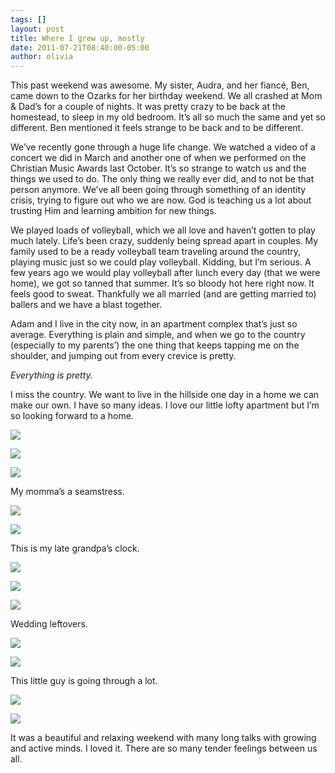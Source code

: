 ```yaml
---
tags: []
layout: post
title: Where I grew up, mostly
date: 2011-07-21T08:40:00-05:00
author: olivia
---
```


This past weekend was awesome. My sister, Audra, and her fiancé, Ben, came down to the Ozarks for her birthday weekend. We all crashed at Mom & Dad’s for a couple of nights. It was pretty crazy to be back at the homestead, to sleep in my old bedroom. It’s all so much the same and yet so different. Ben mentioned it feels strange to be back and to be different.

We’ve recently gone through a huge life change. We watched a video of a concert we did in March and another one of when we performed on the Christian Music Awards last October. It’s so strange to watch us and the things we used to do. The only thing we really ever did, and to not be that person anymore. We’ve all been going through something of an identity crisis, trying to figure out who we are now. God is teaching us a lot about trusting Him and learning ambition for new things.

We played loads of volleyball, which we all love and haven’t gotten to play much lately. Life’s been crazy, suddenly being spread apart in couples. My family used to be a ready volleyball team traveling around the country, playing music just so we could play volleyball. Kidding, but I’m serious. A few years ago we would play volleyball after lunch every day (that we were home), we got so tanned that summer. It’s so bloody hot here right now. It feels good to sweat. Thankfully we all married (and are getting married to) ballers and we have a blast together.

Adam and I live in the city now, in an apartment complex that’s just so average. Everything is plain and simple, and when we go to the country (especially to my parents’) the one thing that keeps tapping me on the shoulder, and jumping out from every crevice is pretty.

_Everything is pretty._

I miss the country. We want to live in the hillside one day in a home we can make our own. I have so many ideas. I love our little lofty apartment but I’m so looking forward to a home.

![](/media/lootst56EJ1qfd5w2.jpg)

![](/media/lootsyQWFk1qfd5w2.jpg)

![](/media/loott2MQFX1qfd5w2.jpg)

My momma’s a seamstress.

![](/media/loott6c3By1qfd5w2.jpg)

![](/media/loottbQShv1qfd5w2.jpg)

This is my late grandpa’s clock.

![](/media/lootti6i881qfd5w2.jpg)

![](/media/loottnvjgE1qfd5w2.jpg)

![](/media/loottsWmNA1qfd5w2.jpg)

Wedding leftovers.

![](/media/loottwTxoU1qfd5w2.jpg)

![](/media/lootu10qCs1qfd5w2.jpg)

This little guy is going through a lot.

![](/media/lootu5TJ3f1qfd5w2.jpg)

![](/media/lootu9G8zH1qfd5w2.jpg)

It was a beautiful and relaxing weekend with many long talks with growing and active minds. I loved it. There are so many tender feelings between us all.
